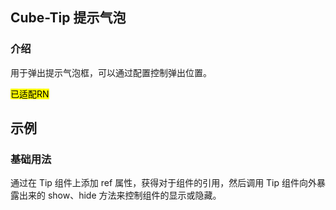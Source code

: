 ## Cube-Tip 提示气泡

<card>

### 介绍

用于弹出提示气泡框，可以通过配置控制弹出位置。

<mark>已适配RN</mark>

</card>

## 示例

<card>

### 基础用法

通过在 Tip 组件上添加 ref 属性，获得对于组件的引用，然后调用 Tip 组件向外暴露出来的 show、hide 方法来控制组件的显示或隐藏。

<!-- @example: tip -->

</card>

